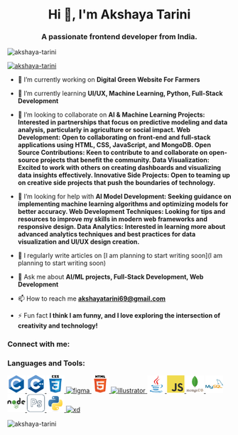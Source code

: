 <h1 align="center">Hi 👋, I'm Akshaya Tarini</h1>
<h3 align="center">A passionate frontend developer from India.</h3>

<p align="left"> <img src="https://komarev.com/ghpvc/?username=akshaya-tarini&label=Profile%20views&color=0e75b6&style=flat" alt="akshaya-tarini" /> </p>

<p align="left"> <a href="https://github.com/ryo-ma/github-profile-trophy"><img src="https://github-profile-trophy.vercel.app/?username=akshaya-tarini" alt="akshaya-tarini" /></a> </p>

- 🔭 I’m currently working on **Digital Green Website For Farmers**

- 🌱 I’m currently learning **UI/UX, Machine Learning, Python, Full-Stack Development**

- 👯 I’m looking to collaborate on **AI & Machine Learning Projects: Interested in partnerships that focus on predictive modeling and data analysis, particularly in agriculture or social impact. Web Development: Open to collaborating on front-end and full-stack applications using HTML, CSS, JavaScript, and MongoDB. Open Source Contributions: Keen to contribute to and collaborate on open-source projects that benefit the community. Data Visualization: Excited to work with others on creating dashboards and visualizing data insights effectively. Innovative Side Projects: Open to teaming up on creative side projects that push the boundaries of technology.**

- 🤝 I’m looking for help with **AI Model Development: Seeking guidance on implementing machine learning algorithms and optimizing models for better accuracy. Web Development Techniques: Looking for tips and resources to improve my skills in modern web frameworks and responsive design. Data Analytics: Interested in learning more about advanced analytics techniques and best practices for data visualization and UI/UX design creation.**

- 📝 I regularly write articles on [I am planning to start writing soon](I am planning to start writing soon)

- 💬 Ask me about **AI/ML projects, Full-Stack Development, Web Development**

- 📫 How to reach me **akshayatarini69@gmail.com**

- ⚡ Fun fact **I think I am funny, and I love exploring the intersection of creativity and technology!**

<h3 align="left">Connect with me:</h3>
<p align="left">
</p>

<h3 align="left">Languages and Tools:</h3>
<p align="left"> <a href="https://www.cprogramming.com/" target="_blank" rel="noreferrer"> <img src="https://raw.githubusercontent.com/devicons/devicon/master/icons/c/c-original.svg" alt="c" width="40" height="40"/> </a> <a href="https://www.w3schools.com/cpp/" target="_blank" rel="noreferrer"> <img src="https://raw.githubusercontent.com/devicons/devicon/master/icons/cplusplus/cplusplus-original.svg" alt="cplusplus" width="40" height="40"/> </a> <a href="https://www.w3schools.com/css/" target="_blank" rel="noreferrer"> <img src="https://raw.githubusercontent.com/devicons/devicon/master/icons/css3/css3-original-wordmark.svg" alt="css3" width="40" height="40"/> </a> <a href="https://www.figma.com/" target="_blank" rel="noreferrer"> <img src="https://www.vectorlogo.zone/logos/figma/figma-icon.svg" alt="figma" width="40" height="40"/> </a> <a href="https://www.w3.org/html/" target="_blank" rel="noreferrer"> <img src="https://raw.githubusercontent.com/devicons/devicon/master/icons/html5/html5-original-wordmark.svg" alt="html5" width="40" height="40"/> </a> <a href="https://www.adobe.com/in/products/illustrator.html" target="_blank" rel="noreferrer"> <img src="https://www.vectorlogo.zone/logos/adobe_illustrator/adobe_illustrator-icon.svg" alt="illustrator" width="40" height="40"/> </a> <a href="https://www.java.com" target="_blank" rel="noreferrer"> <img src="https://raw.githubusercontent.com/devicons/devicon/master/icons/java/java-original.svg" alt="java" width="40" height="40"/> </a> <a href="https://developer.mozilla.org/en-US/docs/Web/JavaScript" target="_blank" rel="noreferrer"> <img src="https://raw.githubusercontent.com/devicons/devicon/master/icons/javascript/javascript-original.svg" alt="javascript" width="40" height="40"/> </a> <a href="https://www.mongodb.com/" target="_blank" rel="noreferrer"> <img src="https://raw.githubusercontent.com/devicons/devicon/master/icons/mongodb/mongodb-original-wordmark.svg" alt="mongodb" width="40" height="40"/> </a> <a href="https://www.mysql.com/" target="_blank" rel="noreferrer"> <img src="https://raw.githubusercontent.com/devicons/devicon/master/icons/mysql/mysql-original-wordmark.svg" alt="mysql" width="40" height="40"/> </a> <a href="https://nodejs.org" target="_blank" rel="noreferrer"> <img src="https://raw.githubusercontent.com/devicons/devicon/master/icons/nodejs/nodejs-original-wordmark.svg" alt="nodejs" width="40" height="40"/> </a> <a href="https://www.photoshop.com/en" target="_blank" rel="noreferrer"> <img src="https://raw.githubusercontent.com/devicons/devicon/master/icons/photoshop/photoshop-line.svg" alt="photoshop" width="40" height="40"/> </a> <a href="https://www.python.org" target="_blank" rel="noreferrer"> <img src="https://raw.githubusercontent.com/devicons/devicon/master/icons/python/python-original.svg" alt="python" width="40" height="40"/> </a> <a href="https://www.adobe.com/products/xd.html" target="_blank" rel="noreferrer"> <img src="https://cdn.worldvectorlogo.com/logos/adobe-xd.svg" alt="xd" width="40" height="40"/> </a> </p>

<p><img align="center" src="https://github-readme-stats.vercel.app/api/top-langs?username=akshaya-tarini&show_icons=true&locale=en&layout=compact" alt="akshaya-tarini" /></p>
